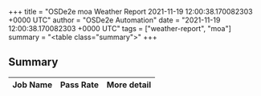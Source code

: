 +++
title = "OSDe2e moa Weather Report 2021-11-19 12:00:38.170082303 +0000 UTC"
author = "OSDe2e Automation"
date = "2021-11-19 12:00:38.170082303 +0000 UTC"
tags = ["weather-report", "moa"]
summary = "<table class=\"summary\"></table>"
+++
## Summary

| Job Name | Pass Rate | More detail |
|----------|-----------|-------------|




